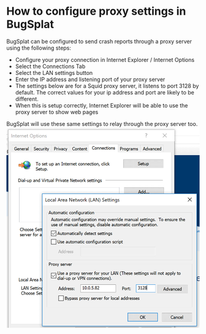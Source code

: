 # How to configure proxy settings in BugSplat

BugSplat can be configured to send crash reports through a proxy server using the following steps:

* Configure your proxy connection in Internet Explorer / Internet Options
* Select the Connections Tab
* Select the LAN settings button
* Enter the IP address and listening port of your proxy server
* The settings below are for a Squid proxy server, it listens to port 3128 by default. The correct values for your ip address and port are likely to be different.
* When this is setup correctly, Internet Explorer will be able to use the proxy server to show web pages

BugSplat will use these same settings to relay through the proxy server too.![ie proxy settings](../../.gitbook/assets/ie-proxy.png)

